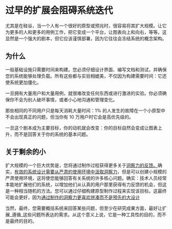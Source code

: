 # 过早的扩展会阻碍系统迭代

尤其是在硅谷，当一个人有一个很好的原型或预兆时，很容易将其扩大规模。让它为更多的人和更多的用例工作，把它变成一个平台，让图表向上和向右，等等。这显然是一个强大的剧本，但它应该谨慎部署，因为它往往会冻结系统的概念架构。

## 为什么

一般基础设施只需要时间来构建。您必须仔细设计界面、编写文档和测试，并确保您的系统能够处理负载。所有这些都与实验相媲美，不仅因为构建需要时间：它还使系统更加僵化。

一旦拥有大量用户和大量用例，就很难改变任何东西或进行激进的实验。你必须确保你不会为别人破坏事情，或者小心地沟通和管理变化。

那些相同的不同用户只是每天消耗大量时间：1% 的人发生的故障在一个小原型中不会出现真正的问题，但当你有 10 万用户时它会是高优先级的。

一旦这个剧本成为主要目标，你的动机就会改变：你的目标自然会变成让图表上升，而不是回答关于你的系统的基本问题。

## 关于剩余的小

扩大规模的一个巨大优势是，您将通过制作过程获得更多关于[洞察力的反馈。](https://notes.andymatuschak.org/z7YyAp683VNbTmDG4hx9QFpf5urwxZJpsycS6)确实，[有效的系统设计需要从严肃的使用环境中汲取洞察力](https://notes.andymatuschak.org/z3H98n8DGZmu8XArqHZVsckyWvbTe8wK4kAt2)，但是可以创建小规模的严肃使用环境，这将使您能够回答有关系统的许多核心问题。确实：技术人员经常本能地扩展他们的系统，以增加他们从认真的用户那里获得有力反馈的机会，但这是一种相当随机的方法。您可以通过仔细构建原型制作过程来实现该目标。这最终可能会更好，因为[通过制作的洞察力更喜欢拼凑而不是预先的大设计](https://notes.andymatuschak.org/z7Ldzn94FibghJBEG9hAebu8LMNV7NVBFvsfg)

当然，最终，您需要概括系统来回答某些问题，但至少在研究成果方面，最好让扩展_遵循_这些问题所表达的需求。从这个意义上说，它是一种工具性的目的，而不是最终的目的。
